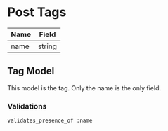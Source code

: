 # Post Tags

| Name        | Field    |
|-------------|----------|
| name        | string   |

## Tag Model
This model is the tag. Only the name is the only field.

### Validations

	validates_presence_of :name